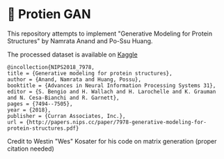 # 🧬 Protien GAN

This repository attempts to implement "Generative Modeling for Protein Structures" by Namrata Anand and Po-Ssu Huang. 
  
The processed dataset is available on [Kaggle](https://www.kaggle.com/collinarnett/protein-maps)
```
@incollection{NIPS2018_7978,
title = {Generative modeling for protein structures},
author = {Anand, Namrata and Huang, Possu},
booktitle = {Advances in Neural Information Processing Systems 31},
editor = {S. Bengio and H. Wallach and H. Larochelle and K. Grauman and N. Cesa-Bianchi and R. Garnett},
pages = {7494--7505},
year = {2018},
publisher = {Curran Associates, Inc.},
url = {http://papers.nips.cc/paper/7978-generative-modeling-for-protein-structures.pdf}
```    
  
Credit to Westin "Wes" Kosater for his code on matrix generation (proper citation needed)
